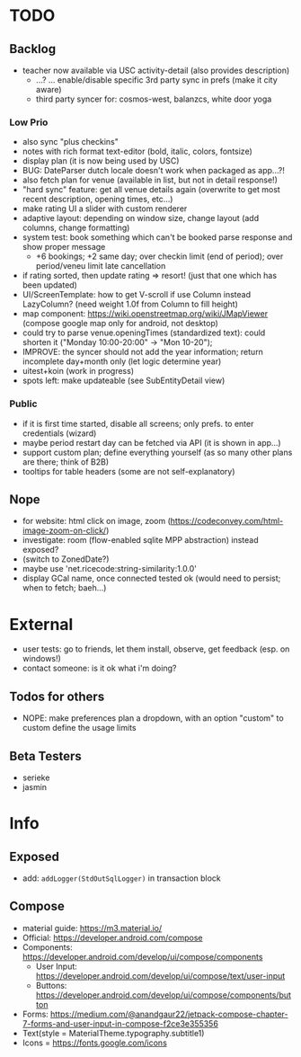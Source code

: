 # TODO

## Backlog

* teacher now available via USC activity-detail (also provides description)
    * ...? ... enable/disable specific 3rd party sync in prefs (make it city aware)
    * third party syncer for: cosmos-west, balanzcs, white door yoga

### Low Prio

* also sync "plus checkins"
* notes with rich format text-editor (bold, italic, colors, fontsize)
* display plan (it is now being used by USC)
* BUG: DateParser dutch locale doesn't work when packaged as app...?!
* also fetch plan for venue (available in list, but not in detail response!)
* "hard sync" feature: get all venue details again (overwrite to get most recent description, opening times, etc...)
* make rating UI a slider with custom renderer
* adaptive layout: depending on window size, change layout (add columns, change formatting)
* system test: book something which can't be booked parse response and show proper message
    * +6 bookings; +2 same day; over checkin limit (end of period); over period/veneu limit late cancellation
* if rating sorted, then update rating => resort! (just that one which has been updated)
* UI/ScreenTemplate: how to get V-scroll if use Column instead LazyColumn? (need weight 1.0f from Column to fill height)
* map component: https://wiki.openstreetmap.org/wiki/JMapViewer (compose google map only for android, not desktop)
* could try to parse venue.openingTimes (standardized text): could shorten it ("Monday 10:00-20:00" -> "Mon 10-20");
* IMPROVE: the syncer should not add the year information; return incomplete day+month only (let logic determine year)
* uitest+koin (work in progress)
* spots left: make updateable (see SubEntityDetail view)

### Public

* if it is first time started, disable all screens; only prefs. to enter credentials (wizard)
* maybe period restart day can be fetched via API (it is shown in app...)
* support custom plan; define everything yourself (as so many other plans are there; think of B2B)
* tooltips for table headers (some are not self-explanatory)

## Nope

* for website: html click on image, zoom (https://codeconvey.com/html-image-zoom-on-click/)
* investigate: room (flow-enabled sqlite MPP abstraction) instead exposed?
* (switch to ZonedDate?)
* maybe use 'net.ricecode:string-similarity:1.0.0'
* display GCal name, once connected tested ok (would need to persist; when to fetch; baeh...)

# External

* user tests: go to friends, let them install, observe, get feedback (esp. on windows!)
* contact someone: is it ok what i'm doing?

## Todos for others

* NOPE: make preferences plan a dropdown, with an option "custom" to custom define the usage limits

## Beta Testers

* serieke
* jasmin

# Info

## Exposed

* add: `addLogger(StdOutSqlLogger)` in transaction block

## Compose

* material guide: https://m3.material.io/
* Official: https://developer.android.com/compose
* Components: https://developer.android.com/develop/ui/compose/components
    * User Input: https://developer.android.com/develop/ui/compose/text/user-input
    * Buttons: https://developer.android.com/develop/ui/compose/components/button
* Forms: https://medium.com/@anandgaur22/jetpack-compose-chapter-7-forms-and-user-input-in-compose-f2ce3e355356
* Text(style = MaterialTheme.typography.subtitle1)
* Icons = https://fonts.google.com/icons
